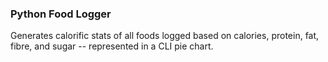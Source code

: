 ### Python Food Logger

Generates calorific stats of all foods logged based on calories, protein, fat, fibre, and sugar -- represented in a CLI pie chart.
